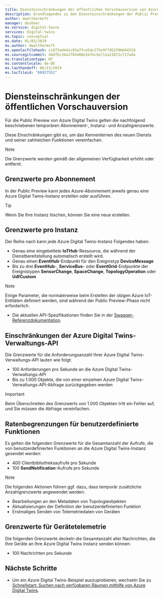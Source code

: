 ```yaml
---
title: Diensteinschränkungen der öffentlichen Vorschauversion von Azure Digital Twins | Microsoft-Dokumentation
description: Grundlegendes zu den Diensteinschränkungen der Public Preview von Azure Digital Twins.
author: dwalthermsft
manager: deshner
ms.service: digital-twins
services: digital-twins
ms.topic: conceptual
ms.date: 01/03/2019
ms.author: dwalthermsft
ms.openlocfilehash: cc873ad441c93a7fce54c275e9f7d52f0b044319
ms.sourcegitcommit: d4dfbc34a1f03488e1b7bc5e711a11b72c717ada
ms.translationtype: HT
ms.contentlocale: de-DE
ms.lasthandoff: 06/13/2019
ms.locfileid: "60927552"
---
```

# <a name="public-preview-service-limits"></a>Diensteinschränkungen der öffentlichen Vorschauversion

Für die Public Preview von Azure Digital Twins gelten die nachfolgend beschriebenen temporären Abonnement-, Instanz- und Anzahlgrenzwerte.

Diese Einschränkungen gibt es, um das Kennenlernen des neuen Diensts und seiner zahlreichen Funktionen vereinfachen.

> [!NOTE]
> Die Grenzwerte werden gemäß der allgemeinen Verfügbarkeit erhöht oder entfernt.

## <a name="per-subscription-limits"></a>Grenzwerte pro Abonnement

In der Public Preview kann jedes Azure-Abonnement jeweils genau eine Azure Digital Twins-Instanz erstellen oder ausführen.

> [!TIP]
> Wenn Sie Ihre Instanz löschen, können Sie eine neue erstellen.

## <a name="per-instance-limits"></a>Grenzwerte pro Instanz

Der Reihe nach kann jede Azure Digital Twins-Instanz Folgendes haben:

- Genau eine eingebettete **IoTHub**-Ressource, die während der Dienstbereitstellung automatisch erstellt wird.
- Genau einen **EventHub**-Endpunkt für den Ereignistyp **DeviceMessage**
- Bis zu drei **EventHub**-, **ServiceBus**- oder **EventGrid**-Endpunkte der Ereignistypen **SensorChange**, **SpaceChange**, **TopologyOperation** oder **UdfCustom**

> [!NOTE]
> Einige Parameter, die normalerweise beim Erstellen der obigen Azure IoT-Entitäten definiert werden, sind während der Public Preview-Phase nicht erforderlich.
> - Die aktuellen API-Spezifikationen finden Sie in der [Swagger-Referenzdokumentation](./how-to-use-swagger.md).

## <a name="azure-digital-twins-management-api-limits"></a>Einschränkungen der Azure Digital Twins-Verwaltungs-API

Die Grenzwerte für die Anforderungsanzahl Ihrer Azure Digital Twins-Verwaltungs-API lauten wie folgt:

- 100 Anforderungen pro Sekunde an die Azure Digital Twins-Verwaltungs-API
- Bis zu 1.000 Objekte, die von einer einzelnen Azure Digital Twins-Verwaltungs-API-Abfrage zurückgegeben werden

> [!IMPORTANT]
> Beim Überschreiten des Grenzwerts von 1.000 Objekten tritt ein Fehler auf, und Sie müssen die Abfrage vereinfachen.

## <a name="user-defined-functions-rate-limits"></a>Ratenbegrenzungen für benutzerdefinierte Funktionen

Es gelten die folgenden Grenzwerte für die Gesamtanzahl der Aufrufe, die von benutzerdefinierten Funktionen an die Azure Digital Twins-Instanz gesendet werden:

- 400 Clientbibliotheksaufrufe pro Sekunde
- 100 **SendNotification**-Aufrufe pro Sekunde

> [!NOTE]
> Die folgenden Aktionen führen ggf. dazu, dass temporär zusätzliche Anzahlgrenzwerte angewendet werden:
> - Bearbeitungen an den Metadaten von Topologieobjekten
> - Aktualisierungen der Definition der benutzerdefinierten Funktion
> - Erstmaliges Senden von Telemetriedaten von Geräten

## <a name="device-telemetry-limits"></a>Grenzwerte für Gerätetelemetrie

Die folgenden Grenzwerte deckeln die Gesamtanzahl aller Nachrichten, die Ihre Geräte an Ihre Azure Digital Twins Instanz senden können:

- 100 Nachrichten pro Sekunde

## <a name="next-steps"></a>Nächste Schritte

- Um ein Azure Digital Twins-Beispiel auszuprobieren, wechseln Sie zu [Schnellstart: Suchen nach verfügbaren Räumen mithilfe von Azure Digital Twins](./quickstart-view-occupancy-dotnet.md).